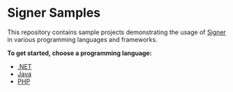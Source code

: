 # Signer Samples
This repository contains sample projects demonstrating the usage of [Signer](https://www.dropsigner.com/) in various programming languages and frameworks.

**To get started, choose a programming language:**
- [.NET](dotnet/)
- [Java](java/)
- [PHP](php/)
